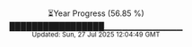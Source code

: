 <p align="center">
⏳Year Progress (56.85 %)<br>
█████████████████▁▁▁▁▁▁▁▁▁▁▁▁▁ <br>
<sub>Updated: Sun, 27 Jul 2025 12:04:49 GMT</sub>
</p>

